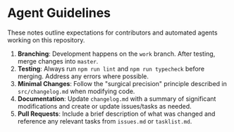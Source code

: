 # Agent Guidelines

These notes outline expectations for contributors and automated agents working on this repository.

1. **Branching**: Development happens on the `work` branch. After testing, merge changes into `master`.
2. **Testing**: Always run `npm run lint` and `npm run typecheck` before merging. Address any errors where possible.
3. **Minimal Changes**: Follow the "surgical precision" principle described in `src/changelog.md` when modifying code.
4. **Documentation**: Update `changelog.md` with a summary of significant modifications and create or update issues/tasks as needed.
5. **Pull Requests**: Include a brief description of what was changed and reference any relevant tasks from `issues.md` or `tasklist.md`.
